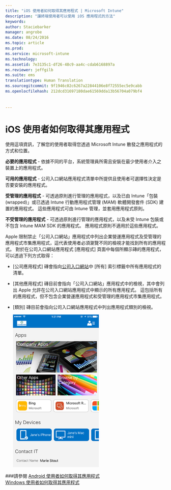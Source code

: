 ```yaml
---
title: "iOS 使用者如何取得其應用程式 | Microsoft Intune"
description: "讓終端使用者可以使用 iOS 應用程式的方法"
keywords: 
author: Staciebarker
manager: angrobe
ms.date: 08/24/2016
ms.topic: article
ms.prod: 
ms.service: microsoft-intune
ms.technology: 
ms.assetid: 7e3135c1-df26-48c9-aa4c-cdab6168897a
ms.reviewer: jeffgilb
ms.suite: ems
translationtype: Human Translation
ms.sourcegitcommit: 9f1946c02c6267a22844106e8f72555ec5e9cabb
ms.openlocfilehash: 212dcd31697180dae61569dda13b56704a079bf4


---
```



# iOS 使用者如何取得其應用程式

使用這項資訊，了解您的使用者取得您透過 Microsoft Intune 散發之應用程式的方式和位置。

**必要的應用程式** - 依據不同的平台，系統管理員所需且安裝在最少使用者介入之裝置上的應用程式。

**可用的應用程式** - 公司入口網站應用程式清單中所提供且使用者可選擇性決定是否要安裝的應用程式。

**受管理的應用程式** - 可透過原則進行管理的應用程式，以及已由 Intune「包裝 (wrapped)」或已透過 Intune 行動應用程式管理 (MAM) 軟體開發套件 (SDK) 建置的應用程式。 這些應用程式可由 Intune 管理，並套用應用程式原則。

**不受管理的應用程式** - 可透過原則進行管理的應用程式，以及未受 Intune 包裝或不包含 Intune MAM SDK 的應用程式。 應用程式原則不適用於這些應用程式。

Apple 限制禁止「公司入口網站」應用程式中列出企業營運應用程式及受管理的應用程式市集應用程式，這代表使用者必須瀏覽不同的檢視才能找到所有的應用程式。 對於在公司入口網站應用程式 [應用程式] 頁面中每個所顯示磚的應用程式，可以透過下列方式取得：

- [公司應用程式] 磚會指向[公司入口網站](http://portal.manage.microsoft.com)中 [所有] 索引標籤中所有應用程式的清單。

- [其他應用程式] 磚目前會指向「公司入口網站」應用程式中的檢視，其中會列出 Apple 允許在公司入口網站應用程式中顯示的所有應用程式。 這包括所有的應用程式，但不包含企業營運應用程式和受管理的應用程式市集應用程式。

- [類別] 磚目前會指向公司入口網站應用程式中列出應用程式類別的檢視。

    ![ios-how-to-sync-device-with-intune](./media/ios-sync-comp-portal-apps.png)


###請參閱
[Android 使用者如何取得其應用程式](how-your-android-users-get-their-apps.md)</br>
[Windows 使用者如何取得其應用程式](how-your-windows-users-get-their-apps.md)



<!--HONumber=Aug16_HO4-->


